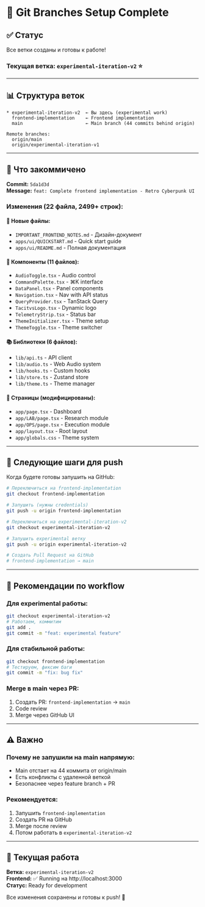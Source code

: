 # 🎉 Git Branches Setup Complete

## ✅ Статус

Все ветки созданы и готовы к работе!

### Текущая ветка: `experimental-iteration-v2` ⭐

---

## 📊 Структура веток

```
* experimental-iteration-v2  ← Вы здесь (experimental work)
  frontend-implementation    ← Frontend implementation
  main                       ← Main branch (44 commits behind origin)
  
Remote branches:
  origin/main
  origin/experimental-iteration-v1
```

---

## 💾 Что закоммичено

**Commit:** `5da1d3d`  
**Message:** `feat: Complete frontend implementation - Retro Cyberpunk UI`

### Изменения (22 файла, 2499+ строк):

#### 📁 Новые файлы:
- `IMPORTANT_FRONTEND_NOTES.md` - Дизайн-документ
- `apps/ui/QUICKSTART.md` - Quick start guide
- `apps/ui/README.md` - Полная документация

#### 🧩 Компоненты (11 файлов):
- `AudioToggle.tsx` - Audio control
- `CommandPalette.tsx` - ⌘K interface
- `DataPanel.tsx` - Panel components
- `Navigation.tsx` - Nav with API status
- `QueryProvider.tsx` - TanStack Query
- `TacitvsLogo.tsx` - Dynamic logo
- `TelemetryStrip.tsx` - Status bar
- `ThemeInitializer.tsx` - Theme setup
- `ThemeToggle.tsx` - Theme switcher

#### 📚 Библиотеки (6 файлов):
- `lib/api.ts` - API client
- `lib/audio.ts` - Web Audio system
- `lib/hooks.ts` - Custom hooks
- `lib/store.ts` - Zustand store
- `lib/theme.ts` - Theme manager

#### 📄 Страницы (модифицированы):
- `app/page.tsx` - Dashboard
- `app/LAB/page.tsx` - Research module
- `app/OPS/page.tsx` - Execution module
- `app/layout.tsx` - Root layout
- `app/globals.css` - Theme system

---

## 🚀 Следующие шаги для push

Когда будете готовы запушить на GitHub:

```bash
# Переключиться на frontend-implementation
git checkout frontend-implementation

# Запушить (нужны credentials)
git push -u origin frontend-implementation

# Переключиться на experimental-iteration-v2
git checkout experimental-iteration-v2

# Запушить experimental ветку
git push -u origin experimental-iteration-v2

# Создать Pull Request на GitHub
# frontend-implementation → main
```

---

## 📝 Рекомендации по workflow

### Для experimental работы:
```bash
git checkout experimental-iteration-v2
# Работаем, коммитим
git add .
git commit -m "feat: experimental feature"
```

### Для стабильной работы:
```bash
git checkout frontend-implementation
# Тестируем, фиксим баги
git commit -m "fix: bug fix"
```

### Merge в main через PR:
1. Создать PR: `frontend-implementation` → `main`
2. Code review
3. Merge через GitHub UI

---

## ⚠️ Важно

### Почему не запушили на main напрямую:
- Main отстает на 44 коммита от origin/main
- Есть конфликты с удаленной веткой
- Безопаснее через feature branch + PR

### Рекомендуется:
1. Запушить `frontend-implementation` 
2. Создать PR на GitHub
3. Merge после review
4. Потом работать в `experimental-iteration-v2`

---

## 🎯 Текущая работа

**Ветка:** `experimental-iteration-v2`  
**Frontend:** ✅ Running на http://localhost:3000  
**Статус:** Ready for development

Все изменения сохранены и готовы к push! 🚀

